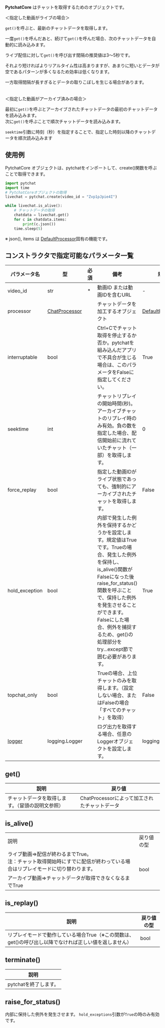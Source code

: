 **PytchatCore** はチャットを取得するためのオブジェクトです。<br>

＜指定した動画がライブの場合＞<br>

`get()`を呼ぶと、最新のチャットデータを取得します。<br>

一度`get()`を呼んだあと、続けて`get()`を呼んだ場合、次のチャットデータを自動的に読み込みます。<br>

ライブ配信に対して`get()`を呼び出す間隔の推奨値は3～5秒です。

それより短ければよりリアルタイム性は高まりますが、あまりに短いとデータが空であるパターンが多くなるため効率は低くなります。

一方取得間隔が長すぎるとデータの取りこぼしを生じる場合があります。<br>
<br><br>
＜指定した動画がアーカイブ済みの場合＞

最初に`get()`を呼ぶとアーカイブされたチャットデータの最初のチャットデータを読み込みます。<br>
次に`get()`を呼ぶことで順次チャットデータを読み込みます。

`seektime`引数に時刻（秒）を指定することで、指定した時刻以降のチャットデータを順次読み込みます


## 使用例
PytchatCore オブジェクトは、pytchatをインポートして、create()関数を呼ぶことで取得できます。<br>
```python
import pytchat
import time
# PytchatCoreオブジェクトの取得
livechat = pytchat.create(video_id = "Zvp1pJpie4I")

while livechat.is_alive():
    # チャットデータの取得
    chatdata = livechat.get()
    for c in chatdata.items:
        print(c.json())
    time.sleep(5)


```
※ json(), items は [DefaultProcessor](https://github.com/taizan-hokuto/pytchat/wiki/DefaultProcessor_)固有の機能です。


## コンストラクタで指定可能なパラメータ一覧

パラメータ名|型|必須|備考|規定値
---|---|---|---|---
video_id|str|*|動画ID または動画IDを含むURL|-
processor|[ChatProcessor](https://github.com/taizan-hokuto/pytchat/wiki/ChatProcessor)||チャットデータを加工するオブジェクト|[DefaultProcessor](https://github.com/taizan-hokuto/pytchat/wiki/DefaultProcessor:)
interruptable|bool||Ctrl+Cでチャット取得を停止するか否か。pytchatを組み込んだアプリで不具合が生じる場合は、このパラメータをFalseに指定してください。|True
seektime|int| |チャットリプレイの開始時間(秒)。アーカイブチャットのリプレイ時のみ有効。負の数を指定した場合、配信開始前に流れていたチャット（一部）を取得します。|0
force_replay|bool| |指定した動画IDがライブ状態であっても、強制的にアーカイブされたチャットを取得します。|False
hold_exception|bool||内部で発生した例外を保持するかどうかを設定します。規定値はTrueです。Trueの場合、発生した例外を保持し、is_alive()関数がFalseになった後raise_for_status()関数を呼ぶことで、保持した例外を発生させることができます。Falseにした場合、例外を捕捉するため、get()の処理部分をtry...except節で囲む必要があります。|True
topchat_only|bool| |Trueの場合、上位チャットのみを取得します。（設定しない場合、またはFalseの場合「すべてのチャット」を取得）|False
[logger](https://github.com/taizan-hokuto/pytchat/wiki/Logging-pytchat:)|logging.Logger||ログ出力を取得する場合、任意のLoggerオブジェクトを設定します。|logging.NullHandler
## get()
説明|戻り値
---|---
チャットデータを取得します。（冒頭の説明文参照）|ChatProcessorによって加工されたチャットデータ


## is_alive()
<table>
	<tbody>
		<tr>
			<td>説明</td>
			<td>戻り値の型</td>
		</tr>
		<tr>
			<td>ライブ動画⇒配信が終わるまでTrue。<br>注：チャット取得開始時にすでに配信が終わっている場合はリプレイモードに切り替わります。</td>
			<td rowspan="2">bool</td>
		</tr>
		<tr>
			<td>アーカイブ動画⇒チャットデータが取得できなくなるまでTrue</td>
		</tr>
	</tbody>
</table>

## is_replay()
説明|戻り値の型
---|---
リプレイモードで動作している場合True（※この関数は、get()の呼び出し以降でなければ正しい値を返しません）|bool



## terminate()
説明|
---|
pytchatを終了します。|


## raise_for_status()
内部に保持した例外を発生させます。
`hold_exceptions`引数が`True`の時のみ有効です。